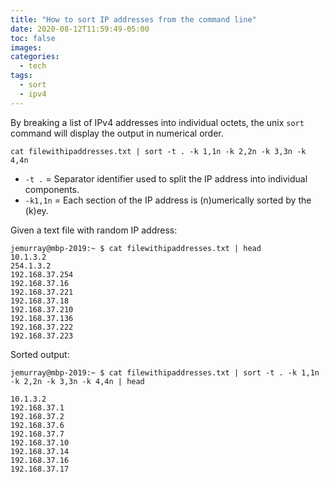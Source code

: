 ```yaml
---
title: "How to sort IP addresses from the command line"
date: 2020-08-12T11:59:49-05:00
toc: false
images:
categories:
  - tech
tags: 
  - sort
  - ipv4
---
```


By breaking a list of IPv4 addresses into individual octets, the unix `sort` command will display the output in numerical order.

```
cat filewithipaddresses.txt | sort -t . -k 1,1n -k 2,2n -k 3,3n -k 4,4n
```

- `-t .` = Separator identifier used to split the IP address into individual components.
- `-k1,1n` = Each section of the IP address is (n)umerically sorted by the (k)ey.


Given a text file with random IP address:

```
jemurray@mbp-2019:~ $ cat filewithipaddresses.txt | head
10.1.3.2
254.1.3.2
192.168.37.254
192.168.37.16
192.168.37.221
192.168.37.18
192.168.37.210
192.168.37.136
192.168.37.222
192.168.37.223
```


Sorted output:

```
jemurray@mbp-2019:~ $ cat filewithipaddresses.txt | sort -t . -k 1,1n -k 2,2n -k 3,3n -k 4,4n | head

10.1.3.2
192.168.37.1
192.168.37.2
192.168.37.6
192.168.37.7
192.168.37.10
192.168.37.14
192.168.37.16
192.168.37.17
```